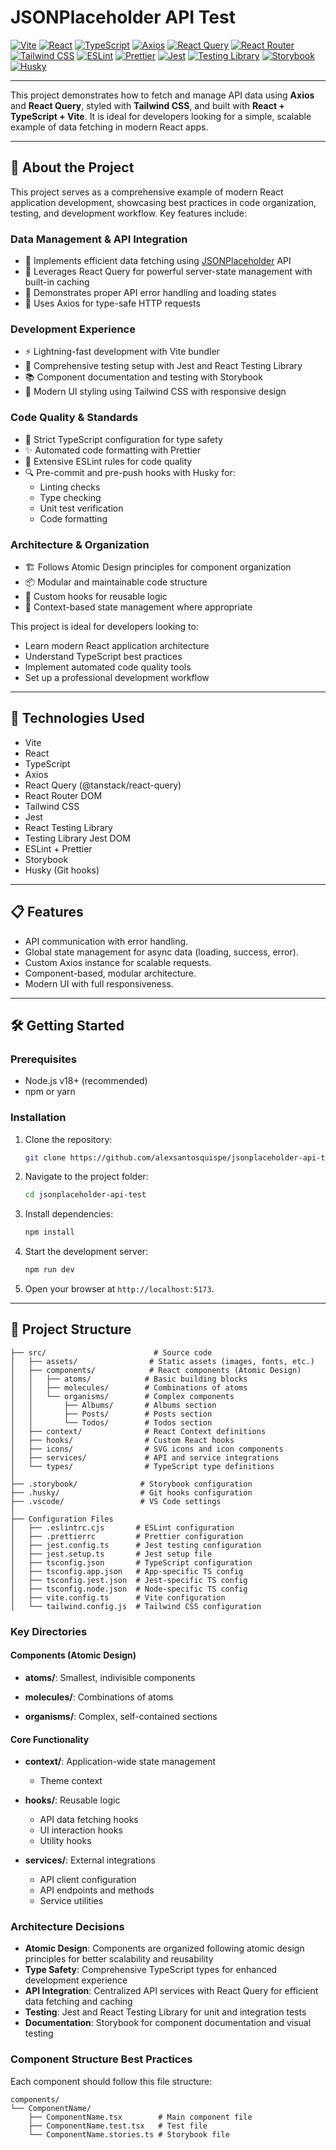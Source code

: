# JSONPlaceholder API Test

[![Vite](https://img.shields.io/badge/Vite-646CFF?style=for-the-badge&logo=vite&logoColor=white)](https://vitejs.dev/)
[![React](https://img.shields.io/badge/React-20232A?style=for-the-badge&logo=react&logoColor=61DAFB)](https://react.dev/)
[![TypeScript](https://img.shields.io/badge/TypeScript-3178C6?style=for-the-badge&logo=typescript&logoColor=white)](https://www.typescriptlang.org/)
[![Axios](https://img.shields.io/badge/Axios-5A29E4?style=for-the-badge&logo=axios&logoColor=white)](https://axios-http.com/)
[![React Query](https://img.shields.io/badge/React_Query-FF4154?style=for-the-badge&logo=react-query&logoColor=white)](https://tanstack.com/query/latest)
[![React Router](https://img.shields.io/badge/React_Router-CA4245?style=for-the-badge&logo=react-router&logoColor=white)](https://reactrouter.com/)
[![Tailwind CSS](https://img.shields.io/badge/TailwindCSS-06B6D4?style=for-the-badge&logo=tailwindcss&logoColor=white)](https://tailwindcss.com/)
[![ESLint](https://img.shields.io/badge/ESLint-4B32C3?style=for-the-badge&logo=eslint&logoColor=white)](https://eslint.org/)
[![Prettier](https://img.shields.io/badge/Prettier-F7B93E?style=for-the-badge&logo=prettier&logoColor=black)](https://prettier.io/)
[![Jest](https://img.shields.io/badge/Jest-C21325?style=for-the-badge&logo=jest&logoColor=white)](https://jestjs.io/)
[![Testing Library](https://img.shields.io/badge/Testing_Library-E33332?style=for-the-badge&logo=testing-library&logoColor=white)](https://testing-library.com/)
[![Storybook](https://img.shields.io/badge/Storybook-FF4785?style=for-the-badge&logo=storybook&logoColor=white)](https://storybook.js.org/)
[![Husky](https://img.shields.io/badge/Husky-000000?style=for-the-badge&logo=git&logoColor=white)](https://typicode.github.io/husky/)

---

This project demonstrates how to fetch and manage API data using **Axios** and **React Query**, styled with **Tailwind CSS**, and built with **React + TypeScript + Vite**.
It is ideal for developers looking for a simple, scalable example of data fetching in modern React apps.

---

## 📖 About the Project

This project serves as a comprehensive example of modern React application development, showcasing best practices in code organization, testing, and development workflow. Key features include:

### Data Management & API Integration

- 📡 Implements efficient data fetching using [JSONPlaceholder](https://jsonplaceholder.typicode.com/) API
- 🔄 Leverages React Query for powerful server-state management with built-in caching
- 🎯 Demonstrates proper API error handling and loading states
- 🔌 Uses Axios for type-safe HTTP requests

### Development Experience

- ⚡ Lightning-fast development with Vite bundler
- 🧪 Comprehensive testing setup with Jest and React Testing Library
- 📚 Component documentation and testing with Storybook
- 🎨 Modern UI styling using Tailwind CSS with responsive design

### Code Quality & Standards

- 🧹 Strict TypeScript configuration for type safety
- ✨ Automated code formatting with Prettier
- 🚨 Extensive ESLint rules for code quality
- 🔍 Pre-commit and pre-push hooks with Husky for:
  - Linting checks
  - Type checking
  - Unit test verification
  - Code formatting

### Architecture & Organization

- 🏗️ Follows Atomic Design principles for component organization
- 📦 Modular and maintainable code structure
- 🎯 Custom hooks for reusable logic
- 🔄 Context-based state management where appropriate

This project is ideal for developers looking to:

- Learn modern React application architecture
- Understand TypeScript best practices
- Implement automated code quality tools
- Set up a professional development workflow

---

## 🚀 Technologies Used

- Vite
- React
- TypeScript
- Axios
- React Query (@tanstack/react-query)
- React Router DOM
- Tailwind CSS
- Jest
- React Testing Library
- Testing Library Jest DOM
- ESLint + Prettier
- Storybook
- Husky (Git hooks)

---

## 📋 Features

- API communication with error handling.
- Global state management for async data (loading, success, error).
- Custom Axios instance for scalable requests.
- Component-based, modular architecture.
- Modern UI with full responsiveness.

---

## 🛠️ Getting Started

### Prerequisites

- Node.js v18+ (recommended)
- npm or yarn

### Installation

1. Clone the repository:
   ```bash
   git clone https://github.com/alexsantosquispe/jsonplaceholder-api-test.git
   ```
2. Navigate to the project folder:
   ```bash
   cd jsonplaceholder-api-test
   ```
3. Install dependencies:
   ```bash
   npm install
   ```
4. Start the development server:
   ```bash
   npm run dev
   ```
5. Open your browser at `http://localhost:5173`.

---

## 📁 Project Structure

```
├── src/                        # Source code
│   ├── assets/                # Static assets (images, fonts, etc.)
│   ├── components/            # React components (Atomic Design)
│   │   ├── atoms/            # Basic building blocks
│   │   ├── molecules/        # Combinations of atoms
│   │   └── organisms/        # Complex components
│   │       ├── Albums/       # Albums section
│   │       ├── Posts/        # Posts section
│   │       └── Todos/        # Todos section
│   ├── context/              # React Context definitions
│   ├── hooks/                # Custom React hooks
│   ├── icons/                # SVG icons and icon components
│   ├── services/             # API and service integrations
│   └── types/                # TypeScript type definitions
│
├── .storybook/              # Storybook configuration
├── .husky/                  # Git hooks configuration
├── .vscode/                 # VS Code settings
│
├── Configuration Files
│   ├── .eslintrc.cjs       # ESLint configuration
│   ├── .prettierrc         # Prettier configuration
│   ├── jest.config.ts      # Jest testing configuration
│   ├── jest.setup.ts       # Jest setup file
│   ├── tsconfig.json       # TypeScript configuration
│   ├── tsconfig.app.json   # App-specific TS config
│   ├── tsconfig.jest.json  # Jest-specific TS config
│   ├── tsconfig.node.json  # Node-specific TS config
│   ├── vite.config.ts      # Vite configuration
│   └── tailwind.config.js  # Tailwind CSS configuration
```

### Key Directories

#### Components (Atomic Design)

- **atoms/**: Smallest, indivisible components

- **molecules/**: Combinations of atoms

- **organisms/**: Complex, self-contained sections

#### Core Functionality

- **context/**: Application-wide state management

  - Theme context

- **hooks/**: Reusable logic

  - API data fetching hooks
  - UI interaction hooks
  - Utility hooks

- **services/**: External integrations
  - API client configuration
  - API endpoints and methods
  - Service utilities

### Architecture Decisions

- **Atomic Design**: Components are organized following atomic design principles for better scalability and reusability
- **Type Safety**: Comprehensive TypeScript types for enhanced development experience
- **API Integration**: Centralized API services with React Query for efficient data fetching and caching
- **Testing**: Jest and React Testing Library for unit and integration tests
- **Documentation**: Storybook for component documentation and visual testing

### Component Structure Best Practices

Each component should follow this file structure:

```
components/
└── ComponentName/
    ├── ComponentName.tsx        # Main component file
    ├── ComponentName.test.tsx   # Test file
    └── ComponentName.stories.ts # Storybook file
```
